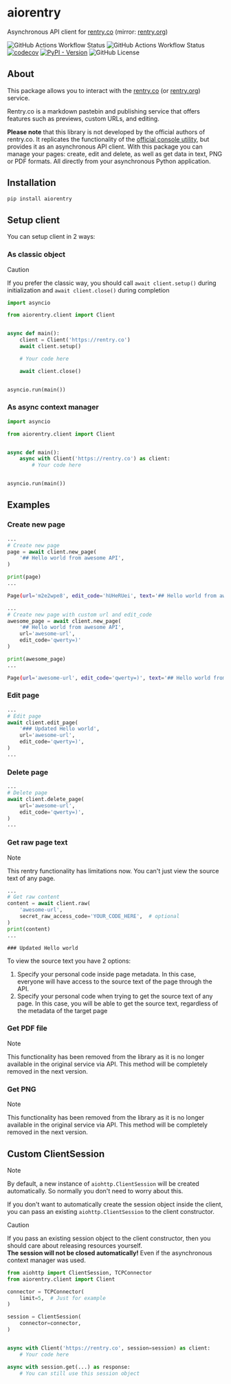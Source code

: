 # aiorentry

Asynchronous API client for [rentry.co](https://rentry.co) (mirror: [rentry.org](https://rentry.org))

![GitHub Actions Workflow Status](https://img.shields.io/github/actions/workflow/status/froosty/aiorentry/lint_and_test.yml)
![GitHub Actions Workflow Status](https://img.shields.io/github/actions/workflow/status/froosty/aiorentry/daily_test.yml?label=daily%20check)
[![codecov](https://codecov.io/gh/froosty/aiorentry/graph/badge.svg?token=FJBRTOQ2HR)](https://codecov.io/gh/froosty/aiorentry)
[![PyPI - Version](https://img.shields.io/pypi/v/aiorentry)](https://pypi.org/project/aiorentry/)
![GitHub License](https://img.shields.io/github/license/froosty/aiorentry)

## About

This package allows you to interact with the [rentry.co](https://rentry.co) (or [rentry.org](https://rentry.org)) service.

Rentry.co is a markdown pastebin and publishing service that offers features such as previews, custom URLs, and editing.

**Please note** that this library is not developed by the official authors of rentry.co. It replicates the functionality of the [official console utility](https://github.com/radude/rentry), but provides it as an asynchronous API client. With this package you can manage your pages: create, edit and delete, as well as get data in text, PNG or PDF formats. All directly from your asynchronous Python application.

## Installation

```bash
pip install aiorentry
```

## Setup client

You can setup client in 2 ways:

### As classic object

> [!CAUTION]
> If you prefer the classic way, you should call `await client.setup()` during initialization and `await client.close()` during completion

```python
import asyncio

from aiorentry.client import Client


async def main():
    client = Client('https://rentry.co')
    await client.setup()

    # Your code here

    await client.close()


asyncio.run(main())
```

### As async context manager

```python
import asyncio

from aiorentry.client import Client


async def main():
    async with Client('https://rentry.co') as client:
        # Your code here


asyncio.run(main())
```

## Examples

### Create new page

```python
...
# Create new page
page = await client.new_page(
    '## Hello world from awesome API',
)

print(page)
...
```

```bash
Page(url='m2e2wpe8', edit_code='hUHeRUei', text='## Hello world from awesome API')
```

```python
...
# Create new page with custom url and edit_code
awesome_page = await client.new_page(
    '## Hello world from awesome API',
    url='awesome-url',
    edit_code='qwerty=)'
)

print(awesome_page)
...
```

```bash
Page(url='awesome-url', edit_code='qwerty=)', text='## Hello world from awesome API')
```

### Edit page

```python
...
# Edit page
await client.edit_page(
    '### Updated Hello world',
    url='awesome-url',
    edit_code='qwerty=)',
)
...
```

### Delete page

```python
...
# Delete page
await client.delete_page(
    url='awesome-url',
    edit_code='qwerty=)',
)
...
```

### Get raw page text

> [!NOTE]
> This rentry functionality has limitations now. You can't just view the source text of any page.

```python
...
# Get raw content
content = await client.raw(
    'awesome-url',
    secret_raw_access_code='YOUR_CODE_HERE',  # optional
)
print(content)
...
```

```
### Updated Hello world
```

To view the source text you have 2 options:
1. Specify your personal code inside page metadata. In this case, everyone will have access to the source text of the page through the API.
2. Specify your personal code when trying to get the source text of any page. In this case, you will be able to get the source text, regardless of the metadata of the target page

### Get PDF file

> [!NOTE]
> This functionality has been removed from the library as it is no longer available in the original service via API. This method will be completely removed in the next version.

### Get PNG

> [!NOTE]
> This functionality has been removed from the library as it is no longer available in the original service via API. This method will be completely removed in the next version.

## Custom ClientSession

> [!NOTE]
> By default, a new instance of `aiohttp.ClientSession` will be created automatically. So normally you don't need to worry about this.

If you don't want to automatically create the session object inside the client, you can pass an existing `aiohttp.ClientSession` to the client constructor.

> [!CAUTION]
> If you pass an existing session object to the client constructor, then you should care about releasing resources yourself. \
> **The session will not be closed automatically!** Even if the asynchronous context manager was used.

```python
from aiohttp import ClientSession, TCPConnector
from aiorentry.client import Client

connector = TCPConnector(
    limit=5,  # Just for example
)

session = ClientSession(
    connector=connector,
)


async with Client('https://rentry.co', session=session) as client:
    # Your code here

async with session.get(...) as response:
    # You can still use this session object

```
